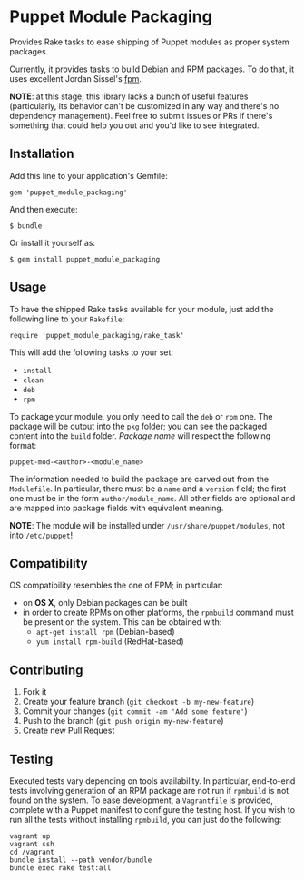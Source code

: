 # Puppet Module Packaging

Provides Rake tasks to ease shipping of Puppet modules as proper system
packages.

Currently, it provides tasks to build Debian and RPM packages. To do that, it
uses excellent Jordan Sissel's [fpm](https://github.com/jordansissel/fpm).

**NOTE**: at this stage, this library lacks a bunch of useful features
(particularly, its behavior can't be customized in any way and there's no
dependency management). Feel free to
submit issues or PRs if there's something that could help you out and you'd
like to see integrated.

## Installation

Add this line to your application's Gemfile:

    gem 'puppet_module_packaging'

And then execute:

    $ bundle

Or install it yourself as:

    $ gem install puppet_module_packaging

## Usage

To have the shipped Rake tasks available for your module, just add the
following line to your `Rakefile`:

    require 'puppet_module_packaging/rake_task'

This will add the following tasks to your set:

* `install`
* `clean`
* `deb`
* `rpm`

To package your module, you only need to call the `deb` or `rpm` one.
The package will be output into the `pkg` folder; you can see the packaged
content into the `build` folder. _Package name_ will respect the following
format:

    puppet-mod-<author>-<module_name>

The information needed to build the package are carved out from the
`Modulefile`. In particular, there must be a `name` and a `version` field; the
first one must be in the form `author/module_name`. All other fields are
optional and are mapped into package fields with equivalent meaning.

**NOTE**: The module will be installed under `/usr/share/puppet/modules`, not
into `/etc/puppet`!

## Compatibility

OS compatibility resembles the one of FPM; in particular:

* on **OS X**, only Debian packages can be built
* in order to create RPMs on other platforms, the `rpmbuild` command must be
  present on the system. This can be obtained with:
  * `apt-get install rpm` (Debian-based)
  * `yum install rpm-build` (RedHat-based)

## Contributing

1. Fork it
2. Create your feature branch (`git checkout -b my-new-feature`)
3. Commit your changes (`git commit -am 'Add some feature'`)
4. Push to the branch (`git push origin my-new-feature`)
5. Create new Pull Request

## Testing

Executed tests vary depending on tools availability. In particular, end-to-end
tests involving generation of an RPM package are not run if `rpmbuild` is not
found on the system. To ease development, a `Vagrantfile` is provided, complete
with a Puppet manifest to configure the testing host. If you wish to run all
the tests without installing `rpmbuild`, you can just do the following:

    vagrant up
    vagrant ssh
    cd /vagrant
    bundle install --path vendor/bundle
    bundle exec rake test:all
